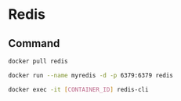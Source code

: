 # Redis

## Command

```sh
docker pull redis
```

```sh
docker run --name myredis -d -p 6379:6379 redis
```

```sh
docker exec -it [CONTAINER_ID] redis-cli
```

